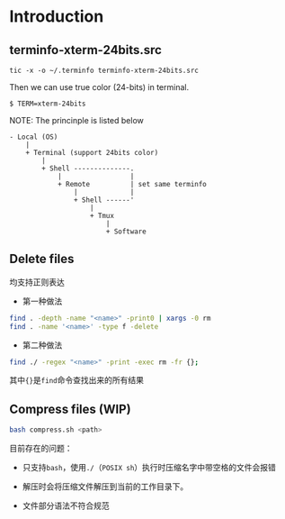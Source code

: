 # Introduction

## terminfo-xterm-24bits.src

`tic -x -o ~/.terminfo terminfo-xterm-24bits.src`

Then we can use true color (24-bits) in terminal.

``` shell
$ TERM=xterm-24bits
```

NOTE: The princinple is listed below

```
- Local (OS)
    |
    + Terminal (support 24bits color)
        |
        + Shell --------------.
            |                 |
            + Remote          | set same terminfo
                |             |
                + Shell ------'
                    |
                    + Tmux
                        |
                        + Software
```


## Delete files
均支持正则表达

- 第一种做法

```sh
find . -depth -name "<name>" -print0 | xargs -0 rm
find . -name '<name>' -type f -delete
```

- 第二种做法

```sh
find ./ -regex "<name>" -print -exec rm -fr {};
```

其中`{}`是`find`命令查找出来的所有结果

## Compress files (WIP)

```sh
bash compress.sh <path>
```

目前存在的问题：

- 只支持`bash`，使用`./`（`POSIX sh`）执行时压缩名字中带空格的文件会报错

- 解压时会将压缩文件解压到当前的工作目录下。

- 文件部分语法不符合规范
